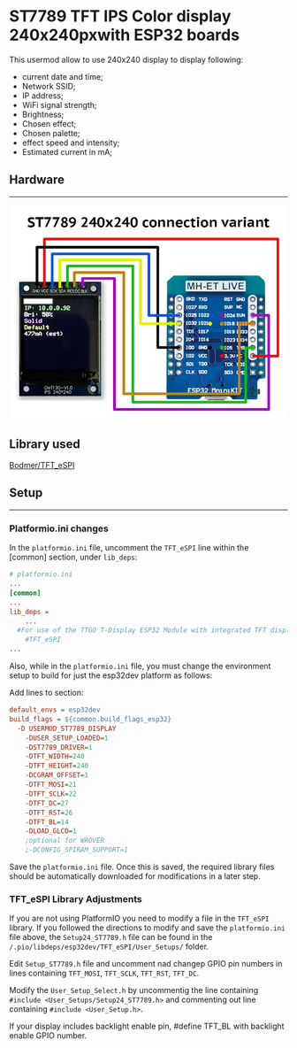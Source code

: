 # ST7789 TFT IPS Color display 240x240pxwith ESP32 boards

This usermod allow to use 240x240 display to display following:

* current date and time;
* Network SSID;
* IP address;
* WiFi signal strength;
* Brightness;
* Chosen effect;
* Chosen palette;
* effect speed and intensity;
* Estimated current in mA;

## Hardware

***
![Hardware](images/ST7789_guide.jpg)

## Library used

[Bodmer/TFT_eSPI](https://github.com/Bodmer/TFT_eSPI)

## Setup

***

### Platformio.ini changes

In the `platformio.ini` file, uncomment the `TFT_eSPI` line within the [common] section, under `lib_deps`:

```ini
# platformio.ini
...
[common]
...
lib_deps =
    ...
  #For use of the TTGO T-Display ESP32 Module with integrated TFT display uncomment the following line  
    #TFT_eSPI
...
```

Also, while in the `platformio.ini` file, you must change the environment setup to build for just the esp32dev platform as follows:

Add lines to section:

```ini
default_envs = esp32dev
build_flags = ${common.build_flags_esp32}
  -D USERMOD_ST7789_DISPLAY
    -DUSER_SETUP_LOADED=1
    -DST7789_DRIVER=1
    -DTFT_WIDTH=240
    -DTFT_HEIGHT=240
    -DCGRAM_OFFSET=1
    -DTFT_MOSI=21
    -DTFT_SCLK=22
    -DTFT_DC=27
    -DTFT_RST=26
    -DTFT_BL=14
    -DLOAD_GLCD=1
    ;optional for WROVER
    ;-DCONFIG_SPIRAM_SUPPORT=1
```

Save the `platformio.ini` file.  Once this is saved, the required library files should be automatically downloaded for modifications in a later step.

### TFT_eSPI Library Adjustments

If you are not using PlatformIO you need to modify a file in the `TFT_eSPI` library. If you followed the directions to modify and save the `platformio.ini` file above, the `Setup24_ST7789.h` file can be found in the `/.pio/libdeps/esp32dev/TFT_eSPI/User_Setups/` folder.

Edit `Setup_ST7789.h` file and uncomment nad changep GPIO pin numbers in lines containing `TFT_MOSI`, `TFT_SCLK`, `TFT_RST`, `TFT_DC`.

Modify the `User_Setup_Select.h` by uncommentig the line containing `#include <User_Setups/Setup24_ST7789.h>` and commenting out line containing `#include <User_Setup.h>`.

If your display includes backlight enable pin, #define TFT_BL with backlight enable GPIO number.